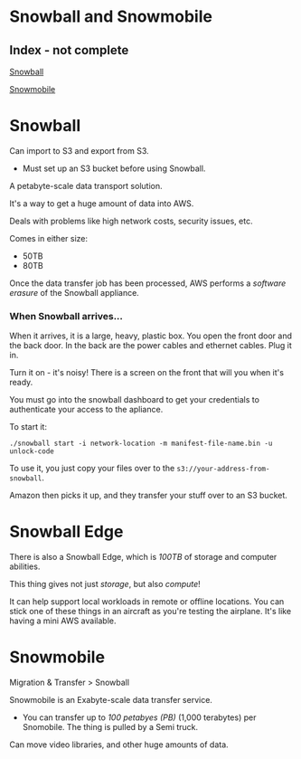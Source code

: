 # Snowball and Snowmobile

## Index - not complete

[Snowball](#Snowball)

[Snowmobile](#Snowmobile)

# Snowball

Can import to S3 and export from S3.

* Must set up an S3 bucket before using Snowball.

A petabyte-scale data transport solution.

It's a way to get a huge amount of data into AWS. 

Deals with problems like high network costs, security issues, etc. 

Comes in either size:

* 50TB
* 80TB

Once the data transfer job has been processed, AWS performs a *software erasure* of the Snowball appliance.

### When Snowball arrives...

When it arrives, it is a large, heavy, plastic box. You open the front door and the back door. In the back are the power cables and ethernet cables. Plug it in.

Turn it on - it's noisy! There is a screen on the front that will you when it's ready. 

You must go into the snowball dashboard to get your credentials to authenticate your access to the apliance. 

To start it:

```
./snowball start -i network-location -m manifest-file-name.bin -u unlock-code
```

To use it, you just copy your files over to the `s3://your-address-from-snowball`.

Amazon then picks it up, and they transfer your stuff over to an S3 bucket.

# Snowball Edge

There is also a Snowball Edge, which is *100TB* of storage and computer abilities. 

This thing gives not just *storage*, but also *compute*! 

It can help support local workloads in remote or offline locations. You can stick one of these things in an aircraft as you're testing the airplane. It's like having a mini AWS available. 

# Snowmobile

Migration & Transfer > Snowball

Snowmobile is an Exabyte-scale data transfer service. 

* You can transfer up to *100 petabyes (PB)* (1,000 terabytes) per Snomobile. The thing is pulled by a Semi truck. 

Can move video libraries, and other huge amounts of data.